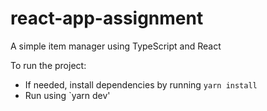 # react-app-assignment

A simple item manager using TypeScript and React

To run the project:
- If needed, install dependencies by running `yarn install`
- Run using `yarn dev'
